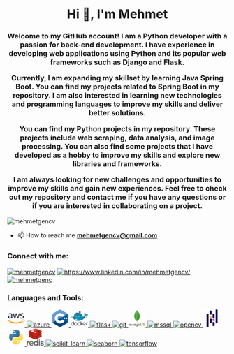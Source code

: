 
<h1 align="center">Hi 👋, I'm Mehmet</h1>
<h3 align="center">Welcome to my GitHub account! I am a Python developer with a passion for back-end development. I have experience in developing web applications using Python and its popular web frameworks such as Django and Flask.

Currently, I am expanding my skillset by learning Java Spring Boot. You can find my projects related to Spring Boot in my repository. I am also interested in learning new technologies and programming languages to improve my skills and deliver better solutions.

You can find my Python projects in my repository. These projects include web scraping, data analysis, and image processing. You can also find some projects that I have developed as a hobby to improve my skills and explore new libraries and frameworks.

I am always looking for new challenges and opportunities to improve my skills and gain new experiences. Feel free to check out my repository and contact me if you have any questions or if you are interested in collaborating on a project.</h3>

<p align="left"> <img src="https://komarev.com/ghpvc/?username=mehmetgencv&label=Profile%20views&color=0e75b6&style=flat" alt="mehmetgencv" /> </p>

- 📫 How to reach me **mehmetgencv@gmail.com**

<h3 align="left">Connect with me:</h3>
<p align="left">
<a href="https://twitter.com/mehmetgencv" target="blank"><img align="center" src="https://raw.githubusercontent.com/rahuldkjain/github-profile-readme-generator/master/src/images/icons/Social/twitter.svg" alt="mehmetgencv" height="30" width="40" /></a>
<a href="https://www.linkedin.com/in/mehmetgencv/" target="blank"><img align="center" src="https://raw.githubusercontent.com/rahuldkjain/github-profile-readme-generator/master/src/images/icons/Social/linked-in-alt.svg" alt="https://www.linkedin.com/in/mehmetgencv/" height="30" width="40" /></a>
<a href="https://stackoverflow.com/users/mehmetgenc" target="blank"><img align="center" src="https://raw.githubusercontent.com/rahuldkjain/github-profile-readme-generator/master/src/images/icons/Social/stack-overflow.svg" alt="mehmetgenc" height="30" width="40" /></a>
</p>

<h3 align="left">Languages and Tools:</h3>
<p align="left"> <a href="https://aws.amazon.com" target="_blank" rel="noreferrer"> <img src="https://raw.githubusercontent.com/devicons/devicon/master/icons/amazonwebservices/amazonwebservices-original-wordmark.svg" alt="aws" width="40" height="40"/> </a> <a href="https://azure.microsoft.com/en-in/" target="_blank" rel="noreferrer"> <img src="https://www.vectorlogo.zone/logos/microsoft_azure/microsoft_azure-icon.svg" alt="azure" width="40" height="40"/> </a> <a href="https://www.w3schools.com/cpp/" target="_blank" rel="noreferrer"> <img src="https://raw.githubusercontent.com/devicons/devicon/master/icons/cplusplus/cplusplus-original.svg" alt="cplusplus" width="40" height="40"/> </a> <a href="https://www.docker.com/" target="_blank" rel="noreferrer"> <img src="https://raw.githubusercontent.com/devicons/devicon/master/icons/docker/docker-original-wordmark.svg" alt="docker" width="40" height="40"/> </a> <a href="https://flask.palletsprojects.com/" target="_blank" rel="noreferrer"> <img src="https://www.vectorlogo.zone/logos/pocoo_flask/pocoo_flask-icon.svg" alt="flask" width="40" height="40"/> </a> <a href="https://git-scm.com/" target="_blank" rel="noreferrer"> <img src="https://www.vectorlogo.zone/logos/git-scm/git-scm-icon.svg" alt="git" width="40" height="40"/> </a> <a href="https://www.mongodb.com/" target="_blank" rel="noreferrer"> <img src="https://raw.githubusercontent.com/devicons/devicon/master/icons/mongodb/mongodb-original-wordmark.svg" alt="mongodb" width="40" height="40"/> </a> <a href="https://www.microsoft.com/en-us/sql-server" target="_blank" rel="noreferrer"> <img src="https://www.svgrepo.com/show/303229/microsoft-sql-server-logo.svg" alt="mssql" width="40" height="40"/> </a> <a href="https://opencv.org/" target="_blank" rel="noreferrer"> <img src="https://www.vectorlogo.zone/logos/opencv/opencv-icon.svg" alt="opencv" width="40" height="40"/> </a> <a href="https://pandas.pydata.org/" target="_blank" rel="noreferrer"> <img src="https://raw.githubusercontent.com/devicons/devicon/2ae2a900d2f041da66e950e4d48052658d850630/icons/pandas/pandas-original.svg" alt="pandas" width="40" height="40"/> </a> <a href="https://www.python.org" target="_blank" rel="noreferrer"> <img src="https://raw.githubusercontent.com/devicons/devicon/master/icons/python/python-original.svg" alt="python" width="40" height="40"/> </a> <a href="https://redis.io" target="_blank" rel="noreferrer"> <img src="https://raw.githubusercontent.com/devicons/devicon/master/icons/redis/redis-original-wordmark.svg" alt="redis" width="40" height="40"/> </a> <a href="https://scikit-learn.org/" target="_blank" rel="noreferrer"> <img src="https://upload.wikimedia.org/wikipedia/commons/0/05/Scikit_learn_logo_small.svg" alt="scikit_learn" width="40" height="40"/> </a> <a href="https://seaborn.pydata.org/" target="_blank" rel="noreferrer"> <img src="https://seaborn.pydata.org/_images/logo-mark-lightbg.svg" alt="seaborn" width="40" height="40"/> </a> <a href="https://www.tensorflow.org" target="_blank" rel="noreferrer"> <img src="https://www.vectorlogo.zone/logos/tensorflow/tensorflow-icon.svg" alt="tensorflow" width="40" height="40"/> </a> </p>

<!--
**mehmetgencv/mehmetgencv** is a ✨ _special_ ✨ repository because its `README.md` (this file) appears on your GitHub profile.

Here are some ideas to get you started:

- 🔭 I’m currently working on ...
- 🌱 I’m currently learning ...
- 👯 I’m looking to collaborate on ...
- 🤔 I’m looking for help with ...
- 💬 Ask me about ...
- 📫 How to reach me: ...
- 😄 Pronouns: ...
- ⚡ Fun fact: ...



### Hey there I am Mehmet. <img src="https://media.giphy.com/media/hvRJCLFzcasrR4ia7z/giphy.gif" width="25px">

  I love to stay abreast of the latest trends in the technology world. I had been reading about Artificial Intelligence (AI) and Machine learning (ML) for quite some time now. I am aware of the importance of AI in our future. The concept that intrigues me most about AI is computer vision. Therefore, I aspire to contribute to the development of object detection systems. To achieve that, I believe that I need to extend my knowledge beyond the basic techniques, and that is where the specialization in Computation in Neural and Artificial Systems. AI and ML  are courses that excite me most. I aim to continue the research and enrich myself in the same field to earn a Ph.D. and study robot decisions in diverse social settings, before moving again to the industry as an expert.

<a href="https://twitter.com/mehmetgencv">
  <img align="left" alt="Mehmet Genc | Twitter" width="22px" src="https://raw.githubusercontent.com/peterthehan/peterthehan/master/assets/twitter.svg" />
</a>
<a href="https://www.linkedin.com/in/mehmetgencv/">
  <img align="left" alt="Mehmet's LinkedIN" width="22px" src="https://raw.githubusercontent.com/peterthehan/peterthehan/master/assets/linkedin.svg" />
</a>


![](https://visitor-badge.glitch.me/badge?page_id=mehmetgencv.mehmetgencv)

<br />
-->
